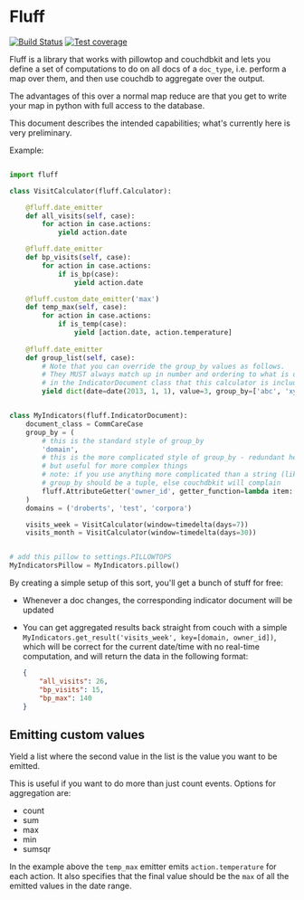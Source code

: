 Fluff
=====
[![Build Status](https://travis-ci.org/dimagi/fluff.png)](https://travis-ci.org/dimagi/fluff)
[![Test coverage](https://coveralls.io/repos/dimagi/fluff/badge.png?branch=master)](https://coveralls.io/r/dimagi/fluff)

Fluff is a library that works with pillowtop and couchdbkit and
lets you define a set of computations to do
on all docs of a `doc_type`, i.e. perform a map over them, and then use
couchdb to aggregate over the output.

The advantages of this over a normal map reduce are that you get to write
your map in python with full access to the database.

This document describes the intended capabilities;
what's currently here is very preliminary.

Example:

```python

import fluff

class VisitCalculator(fluff.Calculator):

    @fluff.date_emitter
    def all_visits(self, case):
        for action in case.actions:
            yield action.date

    @fluff.date_emitter
    def bp_visits(self, case):
        for action in case.actions:
            if is_bp(case):
                yield action.date

    @fluff.custom_date_emitter('max')
    def temp_max(self, case):
        for action in case.actions:
            if is_temp(case):
                yield [action.date, action.temperature]
    
    @fluff.date_emitter
    def group_list(self, case):
        # Note that you can override the group_by values as follows.
        # They MUST always match up in number and ordering to what is defined
        # in the IndicatorDocument class that this calculator is included in.
        yield dict(date=date(2013, 1, 1), value=3, group_by=['abc', 'xyz'])


class MyIndicators(fluff.IndicatorDocument):
    document_class = CommCareCase
    group_by = (
        # this is the standard style of group_by
        'domain',
        # this is the more complicated style of group_by - redundant here,
        # but useful for more complex things
        # note: if you use anything more complicated than a string (like here),
        # group_by should be a tuple, else couchdbkit will complain
        fluff.AttributeGetter('owner_id', getter_function=lambda item: item['owner_id']),
    )
    domains = ('droberts', 'test', 'corpora')

    visits_week = VisitCalculator(window=timedelta(days=7))
    visits_month = VisitCalculator(window=timedelta(days=30))


# add this pillow to settings.PILLOWTOPS
MyIndicatorsPillow = MyIndicators.pillow()

```

By creating a simple setup of this sort, you'll get a bunch of stuff for free:

* Whenever a doc changes, the corresponding indicator document will be updated
* You can get aggregated results back straight from couch with a simple
`MyIndicators.get_result('visits_week', key=[domain, owner_id])`, which will be correct
for the current date/time with no real-time computation, and will return the
data in the following format:

    ```json
    {
        "all_visits": 26,
        "bp_visits": 15,
        "bp_max": 140
    }
    ```

## Emitting custom values
Yield a list where the second value in the list is the value you want to be emitted.

This is useful if you want to do more than just count events. Options for aggregation are:
  * count
  * sum
  * max
  * min
  * sumsqr


In the example above the `temp_max` emitter emits `action.temperature` for each action.
It also specifies that the final value should be the `max` of all the emitted values in the date range.


